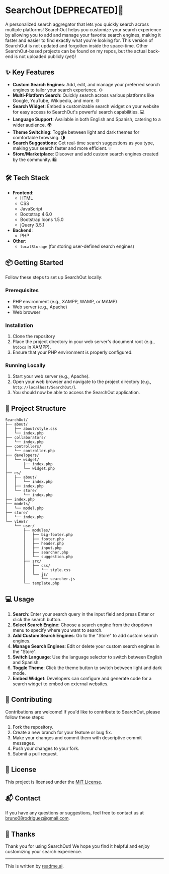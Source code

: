 # SearchOut [DEPRECATED]🚀

A personalized search aggregator that lets you quickly search across multiple platforms! SearchOut helps you customize your search experience by allowing you to add and manage your favorite search engines, making it faster and easier to find exactly what you're looking for. This version of SearchOut is not updated and forgotten inside the space-time. Other SearchOut-based projects can be found on my repos, but the actual back-end is not uploaded publicly (yet)!

## ✨ Key Features

*   **Custom Search Engines**: Add, edit, and manage your preferred search engines to tailor your search experience. ⚙️
*   **Multi-Platform Search**: Quickly search across various platforms like Google, YouTube, Wikipedia, and more. 🌐
*   **Search Widget**: Embed a customizable search widget on your website for easy access to SearchOut's powerful search capabilities. 💻
*   **Language Support**: Available in both English and Spanish, catering to a wider audience. 🌍
*   **Theme Switching**: Toggle between light and dark themes for comfortable browsing. 🌗
*   **Search Suggestions**: Get real-time search suggestions as you type, making your search faster and more efficient. 💡
*   **Store/Marketplace**: Discover and add custom search engines created by the community. 🛍️

## 🛠️ Tech Stack

*   **Frontend**:
    *   HTML
    *   CSS
    *   JavaScript
    *   Bootstrap 4.6.0
    *   Bootstrap Icons 1.5.0
    *   jQuery 3.5.1
*   **Backend**:
    *   PHP
*   **Other**:
    *   `localStorage` (for storing user-defined search engines)

## 📦 Getting Started

Follow these steps to set up SearchOut locally:

### Prerequisites

*   PHP environment (e.g., XAMPP, WAMP, or MAMP)
*   Web server (e.g., Apache)
*   Web browser

### Installation

1.  Clone the repository
2.  Place the project directory in your web server's document root (e.g., `htdocs` in XAMPP).
3.  Ensure that your PHP environment is properly configured.

### Running Locally

1.  Start your web server (e.g., Apache).
2.  Open your web browser and navigate to the project directory (e.g., `http://localhost/SearchOut/`).
3.  You should now be able to access the SearchOut application.

## 📂 Project Structure

```
SearchOut/
├── about/
│   ├── about/style.css
│   └── index.php
├── collaborators/
│   └── index.php
├── controllers/
│   └── controller.php
├── developers/
│   └── widget/
│       ├── index.php
│       └── widget.php
├── es/
│   ├── about/
│   │   └── index.php
│   ├── index.php
│   └── store/
│       └── index.php
├── index.php
├── models/
│   └── model.php
├── store/
│   └── index.php
└── views/
    └── user/
        ├── modules/
        │   ├── big-footer.php
        │   ├── footer.php
        │   ├── header.php
        │   ├── input.php
        │   ├── searcher.php
        │   └── suggestion.php
        ├── src/
        │   ├── css/
        │   │   └── style.css
        │   └── js/
        │       └── searcher.js
        └── template.php
```

## 💻 Usage

1.  **Search**: Enter your search query in the input field and press Enter or click the search button.
2.  **Select Search Engine**: Choose a search engine from the dropdown menu to specify where you want to search.
3.  **Add Custom Search Engines**: Go to the "Store" to add custom search engines.
4.  **Manage Search Engines**: Edit or delete your custom search engines in the "Store".
5.  **Switch Language**: Use the language selector to switch between English and Spanish.
6.  **Toggle Theme**: Click the theme button to switch between light and dark mode.
7.  **Embed Widget**: Developers can configure and generate code for a search widget to embed on external websites.

## 🤝 Contributing

Contributions are welcome! If you'd like to contribute to SearchOut, please follow these steps:

1.  Fork the repository.
2.  Create a new branch for your feature or bug fix.
3.  Make your changes and commit them with descriptive commit messages.
4.  Push your changes to your fork.
5.  Submit a pull request.

## 📝 License

This project is licensed under the [MIT License](LICENSE).

## 📬 Contact

If you have any questions or suggestions, feel free to contact us at [bruno08rodriguez@gmail.com](mailto:bruno08rodriguez@gmail.com).

## 💖 Thanks

Thank you for using SearchOut! We hope you find it helpful and enjoy customizing your search experience.

---
This is written by [readme.ai](https://readme-generator-phi.vercel.app/).

